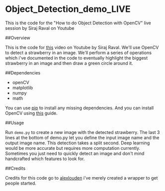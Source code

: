 # Object_Detection_demo_LIVE
This is the code for the "How to do Object Detection with OpenCV" live session by Siraj Raval on Youtube

##Overview

This is the code for [this](https://www.youtube.com/watch?v=OnWIYI6-4Ss) video on Youtube by Siraj Raval. We'll use OpenCV to
detect a strawberry in an image. We'll perform a series of operations which i've documented in the code to eventually highlight
the biggest strawberry in an image and then draw a green circle around it.

##Dependencies

* openCV
* matplotlib
* numpy
* math

You can use [pip](https://pip.pypa.io/en/stable/) to install any missing dependencies. And you can install OpenCV using
[this](http://docs.opencv.org/2.4/doc/tutorials/introduction/table_of_content_introduction/table_of_content_introduction.html) 
guide.

##Usage

Run `demo.py` to create a new image with the detected strawberry. The last 3 lines at the bottom of demo.py let you
define the input image name and the output image name. This detection takes a split second. Deep learning would be more 
accurate but requires more computation currently. Sometimes you just need to quickly detect an image and don't 
mind handcrafted which features to look for.

##Credits

Credits for this code go to [alexlouden](https://github.com/alexlouden/strawberries/blob/master/Strawberry%20working.ipynb) i've merely
created a wrapper to get people started.
